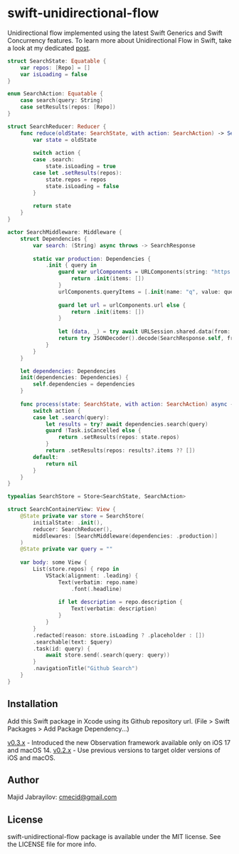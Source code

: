 # swift-unidirectional-flow

Unidirectional flow implemented using the latest Swift Generics and Swift Concurrency features. To learn more about Unidirectional Flow in Swift, take a look at my dedicated [post](https://swiftwithmajid.com/2023/07/11/unidirectional-flow-in-swift/).


```swift
struct SearchState: Equatable {
    var repos: [Repo] = []
    var isLoading = false
}

enum SearchAction: Equatable {
    case search(query: String)
    case setResults(repos: [Repo])
}

struct SearchReducer: Reducer {
    func reduce(oldState: SearchState, with action: SearchAction) -> SearchState {
        var state = oldState
        
        switch action {
        case .search:
            state.isLoading = true
        case let .setResults(repos):
            state.repos = repos
            state.isLoading = false
        }
        
        return state
    }
}

actor SearchMiddleware: Middleware {
    struct Dependencies {
        var search: (String) async throws -> SearchResponse
        
        static var production: Dependencies {
            .init { query in
                guard var urlComponents = URLComponents(string: "https://api.github.com/search/repositories") else {
                    return .init(items: [])
                }
                urlComponents.queryItems = [.init(name: "q", value: query)]
                
                guard let url = urlComponents.url else {
                    return .init(items: [])
                }
                
                let (data, _) = try await URLSession.shared.data(from: url)
                return try JSONDecoder().decode(SearchResponse.self, from: data)
            }
        }
    }

    let dependencies: Dependencies
    init(dependencies: Dependencies) {
        self.dependencies = dependencies
    }
    
    func process(state: SearchState, with action: SearchAction) async -> SearchAction? {
        switch action {
        case let .search(query):
            let results = try? await dependencies.search(query)
            guard !Task.isCancelled else {
                return .setResults(repos: state.repos)
            }
            return .setResults(repos: results?.items ?? [])
        default:
            return nil
        }
    }
}

typealias SearchStore = Store<SearchState, SearchAction>

struct SearchContainerView: View {
    @State private var store = SearchStore(
        initialState: .init(),
        reducer: SearchReducer(),
        middlewares: [SearchMiddleware(dependencies: .production)]
    )
    @State private var query = ""
    
    var body: some View {
        List(store.repos) { repo in
            VStack(alignment: .leading) {
                Text(verbatim: repo.name)
                    .font(.headline)
                
                if let description = repo.description {
                    Text(verbatim: description)
                }
            }
        }
        .redacted(reason: store.isLoading ? .placeholder : [])
        .searchable(text: $query)
        .task(id: query) {
            await store.send(.search(query: query))
        }
        .navigationTitle("Github Search")
    }
}
```

## Installation
Add this Swift package in Xcode using its Github repository url. (File > Swift Packages > Add Package Dependency...)

[v0.3.x](https://github.com/mecid/swift-unidirectional-flow/tree/0.3.1) - Introduced the new Observation framework available only on iOS 17 and macOS 14.
[v0.2.x](https://github.com/mecid/swift-unidirectional-flow/tree/0.2.6) - Use previous versions to target older versions of iOS and macOS.

## Author
Majid Jabrayilov: cmecid@gmail.com

## License
swift-unidirectional-flow package is available under the MIT license. See the LICENSE file for more info.
